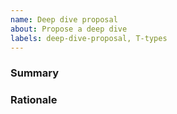 ```yaml
---
name: Deep dive proposal
about: Propose a deep dive
labels: deep-dive-proposal, T-types
---
```


### Summary
<!--
Please provide a brief summary of what you want the types team to cover.
-->


### Rationale
<!--
Why is this an important topic to cover? For example, does align with
types team goals or is this important for the wider community?
-->
